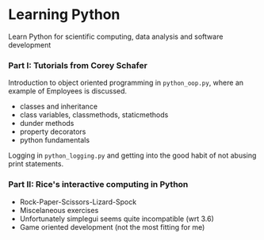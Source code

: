 # Learning Python
Learn Python for scientific computing, data analysis and software development

### Part I: Tutorials from Corey Schafer
Introduction to object oriented programming in `python_oop.py`, where an example of Employees is discussed.

* classes and inheritance
* class variables, classmethods, staticmethods
* dunder methods
* property decorators
* python fundamentals

Logging in `python_logging.py` and getting into the good habit of not abusing print statements.

### Part II: Rice's interactive computing in Python

* Rock-Paper-Scissors-Lizard-Spock
* Miscelaneous exercises
* Unfortunately simplegui seems quite incompatible (wrt 3.6)
* Game oriented development (not the most fitting for me)